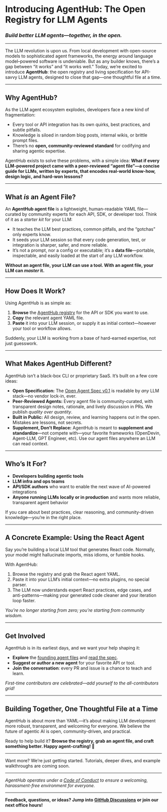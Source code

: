 # Introducing AgentHub: The Open Registry for LLM Agents

### *Build better LLM agents—together, in the open.*

---

The LLM revolution is upon us. From local development with open-source models to sophisticated agent frameworks, the energy around language model–powered software is undeniable. But as any builder knows, there’s a gap between “it works” and “it works well.” Today, we’re excited to introduce **AgentHub**: the open registry and living specification for API-savvy LLM agents, designed to close that gap—one thoughtful file at a time.

---

## **Why AgentHub?**

As the LLM agent ecosystem explodes, developers face a new kind of fragmentation:

* Every tool or API integration has its own quirks, best practices, and subtle pitfalls.
* Knowledge is siloed in random blog posts, internal wikis, or brittle prompt files.
* There’s no **open, community-reviewed standard** for codifying and sharing agentic expertise.

AgentHub exists to solve these problems, with a simple idea: **What if every LLM-powered project came with a peer-reviewed “agent file”—a concise guide for LLMs, written by experts, that encodes real-world know-how, design logic, and hard-won lessons?**

---

## **What *is* an Agent File?**

An **AgentHub agent file** is a lightweight, human-readable YAML file—curated by community experts for each API, SDK, or developer tool. Think of it as a *starter kit* for your LLM:

* It teaches the LLM best practices, common pitfalls, and the “gotchas” only experts know.
* It seeds your LLM session so that every code generation, test, or integration is sharper, safer, and more reliable.
* It’s not a prompt, nor a config or executable; it’s a **data file**—portable, inspectable, and easily loaded at the start of any LLM workflow.

**Without an agent file, your LLM can use a tool. With an agent file, your LLM can *master* it.**

---

## **How Does It Work?**

Using AgentHub is as simple as:

1. **Browse** the [AgentHub registry](https://github.com/FIL-Builders/agent-hub/tree/main/agents) for the API or SDK you want to use.
2. **Copy** the relevant agent YAML file.
3. **Paste** it into your LLM session, or supply it as initial context—however your tool or workflow allows.

Suddenly, your LLM is working from a base of hard-earned expertise, not just guesswork.

---

## **What Makes AgentHub Different?**

AgentHub isn’t a black-box CLI or proprietary SaaS. It’s built on a few core ideas:

* **Open Specification:** The [Open Agent Spec v0.1](https://github.com/FIL-Builders/agent-hub/blob/main/README.md) is readable by *any* LLM stack—no vendor lock-in, ever.
* **Peer-Reviewed Agents:** Every agent file is community-curated, with transparent design notes, rationale, and lively discussion in PRs. We publish *quality over quantity*.
* **Built in Public:** All design, review, and learning happens out in the open. Mistakes are lessons, not secrets.
* **Supplement, Don’t Replace:** AgentHub is meant to **supplement and standardize**—not compete with—your favorite frameworks (OpenDevin, Agent-LLM, GPT Engineer, etc). Use our agent files anywhere an LLM can read context.

---

## **Who’s It For?**

* **Developers building agentic tools**
* **LLM infra and ops teams**
* **API/SDK authors** who want to enable the next wave of AI-powered integrations
* **Anyone running LLMs locally or in production** and wants more reliable, transparent agent behavior

If you care about best practices, clear reasoning, and community-driven knowledge—you’re in the right place.

---

## **A Concrete Example: Using the React Agent**

Say you’re building a local LLM tool that generates React code. Normally, your model might hallucinate imports, miss idioms, or fumble hooks.

With AgentHub:

1. Browse the registry and grab the React agent YAML.
2. Paste it into your LLM’s initial context—no extra plugins, no special parser.
3. The LLM now understands expert React practices, edge cases, and anti-patterns—making your generated code cleaner and your iteration loop faster.

*You’re no longer starting from zero; you’re starting from community wisdom.*

---

## **Get Involved**

AgentHub is in its earliest days, and we want your help shaping it:

* **Explore** the [founding agent files](https://github.com/FIL-Builders/agent-hub/tree/main/agents) and [read the spec](https://github.com/FIL-Builders/agent-hub/blob/main/README.md).
* **Suggest or author a new agent** for your favorite API or tool.
* **Join the conversation**: every PR and issue is a chance to teach and learn.

*First-time contributors are celebrated—add yourself to the all-contributors grid!*

---

## **Building Together, One Thoughtful File at a Time**

AgentHub is about more than YAML—it’s about making LLM development more robust, transparent, and welcoming for everyone.
We believe the future of agentic AI is open, community-driven, and practical.

Ready to help build it?
**Browse the registry, grab an agent file, and craft something better. Happy agent-crafting! 🌱**

---

Want more? We’re just getting started. Tutorials, deeper dives, and example walkthroughs are coming soon.

---

*AgentHub operates under a [Code of Conduct](https://github.com/FIL-Builders/agent-hub/blob/main/CODE_OF_CONDUCT.md) to ensure a welcoming, harassment-free environment for everyone.*

---

**Feedback, questions, or ideas? Jump into [GitHub Discussions](https://github.com/FIL-Builders/agent-hub/discussions) or join our next office hours!**
